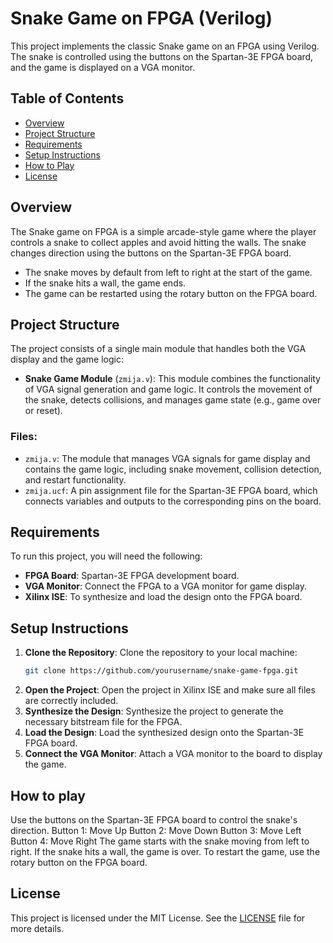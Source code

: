 # Snake Game on FPGA (Verilog)

This project implements the classic Snake game on an FPGA using Verilog. The snake is controlled using the buttons on the Spartan-3E FPGA board, and the game is displayed on a VGA monitor.

## Table of Contents
- [Overview](#overview)
- [Project Structure](#project-structure)
- [Requirements](#requirements)
- [Setup Instructions](#setup-instructions)
- [How to Play](#how-to-play)
- [License](#license)

## Overview

The Snake game on FPGA is a simple arcade-style game where the player controls a snake to collect apples and avoid hitting the walls. The snake changes direction using the buttons on the Spartan-3E FPGA board.

- The snake moves by default from left to right at the start of the game.
- If the snake hits a wall, the game ends.
- The game can be restarted using the rotary button on the FPGA board.

## Project Structure

The project consists of a single main module that handles both the VGA display and the game logic:
- **Snake Game Module** (`zmija.v`): This module combines the functionality of VGA signal generation and game logic. It controls the movement of the snake, detects collisions, and manages game state (e.g., game over or reset).

### Files:
- `zmija.v`: The module that manages VGA signals for game display and contains the game logic, including snake movement, collision detection, and restart functionality.
- `zmija.ucf`: A pin assignment file for the Spartan-3E FPGA board, which connects variables and outputs to the corresponding pins on the board.

## Requirements

To run this project, you will need the following:
- **FPGA Board**: Spartan-3E FPGA development board.
- **VGA Monitor**: Connect the FPGA to a VGA monitor for game display.
- **Xilinx ISE**: To synthesize and load the design onto the FPGA board.

## Setup Instructions

1. **Clone the Repository**:
   Clone the repository to your local machine:
   ```bash
   git clone https://github.com/yourusername/snake-game-fpga.git
2. **Open the Project**:
    Open the project in Xilinx ISE and make sure all files are correctly included.
3. **Synthesize the Design**:
    Synthesize the project to generate the necessary bitstream file for the FPGA.
4. **Load the Design**:
    Load the synthesized design onto the Spartan-3E FPGA board.
5. **Connect the VGA Monitor**:
    Attach a VGA monitor to the board to display the game.

## How to play

Use the buttons on the Spartan-3E FPGA board to control the snake's direction.
    Button 1: Move Up
    Button 2: Move Down
    Button 3: Move Left
    Button 4: Move Right
The game starts with the snake moving from left to right.
If the snake hits a wall, the game is over.
To restart the game, use the rotary button on the FPGA board.

## License

This project is licensed under the MIT License. See the [LICENSE](LICENSE) file for more details.


